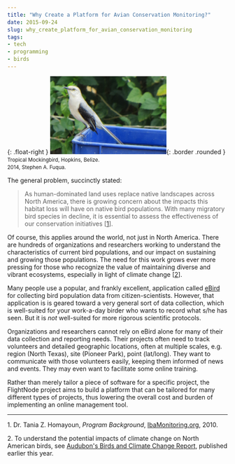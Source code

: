 ```yaml
---
title: "Why Create a Platform for Avian Conservation Monitoring?"
date: 2015-09-24
slug: why_create_platform_for_avian_conservation_monitoring
tags:
- tech
- programming
- birds
---
```


{: .float-right }
![Tropical Mockingbird](/images/tropical-mockingbird.png){: .border .rounded }<br>
<small>Tropical Mockingbird, Hopkins, Belize.<br>2014, Stephen A. Fuqua.</small>

The general problem, succinctly stated:

> As human-dominated land uses replace native landscapes across
> North America, there is growing concern about the impacts this
> habitat loss will have on native bird populations. With many
> migratory bird species in decline, it is essential to assess
> the effectiveness of our conservation initiatives \[[1](#1)\].

Of course, this applies around the world, not just in North America.
There are hundreds of organizations and researchers working to
understand the characteristics of current bird populations, and our
impact on sustaining and growing those populations. The need for this
work grows ever more pressing for those who recognize the value
of maintaining diverse and vibrant ecosystems, especially in light
of climate change \[[2](#2)\].

Many people use a popular, and frankly excellent, application called
[eBird](http://www.ebird.org) for collecting bird population data
from citizen-scientists. However, that application is is geared toward
a very general sort of data collection, which is well-suited for
your work-a-day birder who wants to record what s/he has seen. But
it is *not* well-suited for more rigorous scientific protocols.

Organizations and researchers cannot rely on eBird alone for many
of their data collection and reporting needs. Their projects often
need to track volunteers and detailed geographic locations, often
at multiple scales, e.g. region (North Texas), site (Pioneer Park),
point (lat/long). They want to communicate with those volunteers
easily, keeping them informed of news and events. They may even
want to facilitate some online training.

Rather than merely tailor a piece of software for a specific project,
the FlightNode project aims to build a platform that can be tailored
for many different types of projects, thus lowering the overall
cost and burden of implementing an online management tool.

---

<a name="1">1.</a> Dr. Tania Z. Homayoun, *Program Background*,
[IbaMonitoring.org](http://www.ibamonitoring.org/about/Default.aspx),
2010.

<a name="2">2.</a> To understand the potential impacts of climate
change on North American birds, see [Audubon's Birds and Climate Change
Report](http://climate.audubon.org/), published earlier this year.
